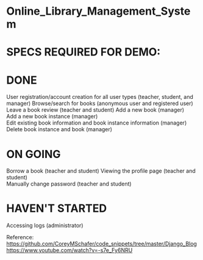 # Online_Library_Management_System

# SPECS REQUIRED FOR DEMO: 

# DONE
User registration/account creation for all user types (teacher, student, and manager) 
Browse/search for books (anonymous user and registered user) 
Leave a book review (teacher and student) 
Add a new book (manager)  
Add a new book instance (manager)  
Edit existing book information and book instance information (manager) 
Delete book instance and book (manager)

# ON GOING
Borrow a book (teacher and student) 
Viewing the profile page (teacher and student)  
Manually change password (teacher and student) 

# HAVEN'T STARTED 
Accessing logs (administrator) 


Reference:
https://github.com/CoreyMSchafer/code_snippets/tree/master/Django_Blog
https://www.youtube.com/watch?v=-s7e_Fy6NRU
